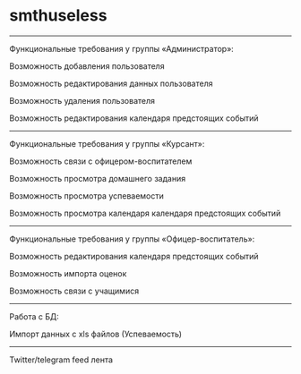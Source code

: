 # smthuseless


---

Функциональные требования у группы «Администратор»:

Возможность добавления пользователя

Возможность редактирования данных пользователя

Возможность удаления пользователя

Возможность редактирования календаря предстоящих событий


---

Функциональные требования у группы «Курсант»:


Возможность связи с офицером-воспитателем 

Возможность просмотра домашнего задания

Возможность просмотра успеваемости

Возможность просмотра календаря календаря предстоящих событий

---

Функциональные требования у группы «Офицер-воспитатель»:

Возможность редактирования календаря предстоящих событий

Возможность импорта оценок

Возможность связи с учащимися 



---


Работа с БД:

Импорт данных с xls файлов (Успеваемость)

---

Twitter/telegram feed лента
